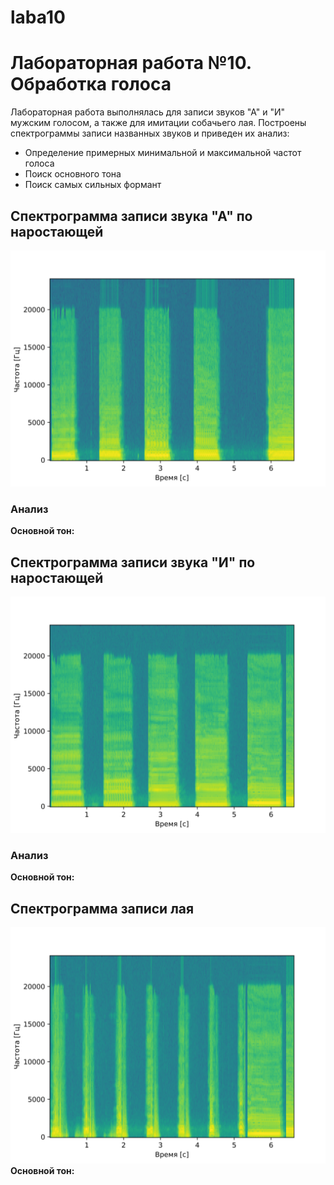 # laba10
# Лабораторная работа №10. Обработка голоса
Лабораторная работа выполнялась для записи звуков "А" и "И" мужским голосом, а также для имитации собачьего лая.
Построены спектрограммы записи названных звуков и приведен их анализ: 
- Определение примерных минимальной и максимальной частот голоса
- Поиск основного тона
- Поиск самых сильных формант

## Спектрограмма записи звука "А" по наростающей
![](results/spectogram/spectrogram_A.png)

### Анализ
**Основной тон:** 



## Спектрограмма записи звука "И" по наростающей
![](results/spectogram/spectrogram_I.png)

### Анализ
**Основной тон:**


## Спектрограмма записи лая
![](results/spectogram/spectrogram_gav.png)
**Основной тон:** 
